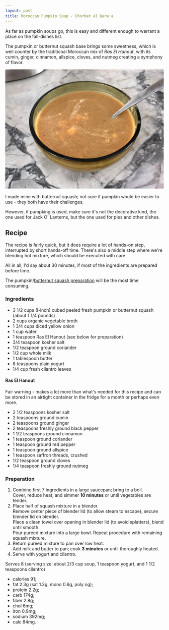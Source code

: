 ```yaml
---
layout: post
title: Moroccan Pumpkin Soup - Chorbat al Qara'a
---
```


As far as pumpkin soups go, this is easy and different enough
to warrant a place on the fall-dishes list.

The pumpkin or butternut squash base brings some sweetness,
which is well counter by the traditional Moroccan mix
of *Ras El Hanout*, with its cumin, ginger, cinnamon,
allspice, cloves, and nutmeg creating a symphony of flavor.

![Moroccan Pumpkin Sour - Chorbat al Qara'a](/assets/2018-moroccan_pumpkin_soup.jpg)

I made mine with butternut squash; not sure if pumpkin
would be easier to use - they both have their challenges.

However, if pumpking is used, make sure it's not the
decorative kind, the one used for Jack O' Lanterns,
but the one used for pies and other dishes.

## Recipe

The recipe is fairly quick, but it does require
a lot of hands-on step, interrupted by
short hands-off time. There's also a middle
step where we're blending hot mixture,
which should be executed with care.

All in all, I'd say about 30 minutes,
if most of the ingredients are prepared before time.

The pumpkin/[butternut squash preparation](https://www.wikihow.com/Cube-Butternut-Squash) will be
the most time consuming.

### Ingredients

* 3 1/2 cups (I-inch) cubed peeled
  fresh pumpkin or butternut
  squash (about 1 1/4 pounds)
* 2 cups organic vegetable broth
* 1 3/4 cups diced yellow onion
* 1 cup water
* 1 teaspoon Ras El Hanout (see below for preparation)
* 3/4 teaspoon kosher salt
* 1/2 teaspoon ground coriander
* 1/2 cup whole milk
* 1 tablespoon butter
* 8 teaspoons plain yogurt
* 1/4 cup fresh cilantro leaves

#### Ras El Hanout

Fair warning - makes a lot more than what's needed
for this recipe and can be stored in an airtight
container in the fridge for a month or perhaps even more.

* 2 1/2 teaspoons kosher salt
* 2 teaspoons ground cumin
* 2 teaspoons ground ginger
* 2 teaspoons freshly ground black pepper
* 1 1/2 teaspoons ground cinnamon
* 1 teaspoon ground coriander
* 1 teaspoon ground red pepper
* 1 teaspoon ground allspice
* 1 teaspoon saffron threads, crushed
* 1/2 teaspoon ground cloves
* 1/4 teaspoon freshly ground nutmeg

### Preparation

1. Combine first 7 ingredients in a large saucepan;
   bring to a boil.  
   Cover, reduce heat, and simmer **10 minutes** or until vegetables are tender.
2. Place half of squash mixture in a blender.  
   Remove center piece of blender lid
   (to allow steam to escape); secure blender lid on blender.  
   Place a clean towel over opening in blender lid (to avoid splatters), blend until smooth.  
   Pour pureed mixture into a large bowl. Repeat procedure with remaining squash mixture.  
3. Return pureed mixture to pan over low heat.  
   Add milk and butter to pan; cook **3 minutes** or until thoroughly heated.
4. Serve with yogurt and cilantro.

Serves 8 (serving size: about 2/3 cup soup, 1 teaspoon yogurt, and 1 1/2 teaspoons cilantro)

* calories 91;
* fat 2.3g (sat 1.3g, mono 0.6g, poly og);
* protein 2.2g;
* carb 174g;
* fiber 2.8g;
* chol 6mg;
* iron 0.9mg;
* sodium 392mg;
* calc 84mg.